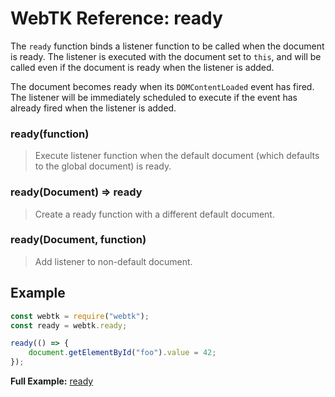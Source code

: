 WebTK Reference: ready
======================
The `ready` function binds a listener function to be called when the document is
ready.  The listener is executed with the document set to `this`, and will be
called even if the document is ready when the listener is added.

The document becomes ready when its `DOMContentLoaded` event has fired.  The
listener will be immediately scheduled to execute if the event has already fired
when the listener is added.

### ready(function)
> Execute listener function when the default document (which defaults to the
> global document) is ready.

### ready(Document) => ready
> Create a ready function with a different default document.

### ready(Document, function)
> Add listener to non-default document.

Example
-------
```js
const webtk = require("webtk");
const ready = webtk.ready;

ready(() => {
    document.getElementById("foo").value = 42;
});
```

**Full Example:** [ready](../src/test/ready.html)
